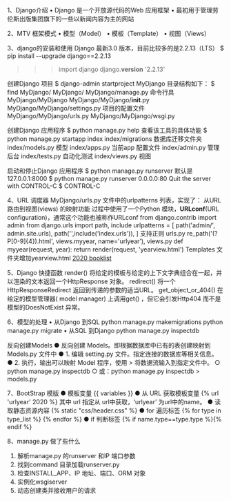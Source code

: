 1、Django介绍
• Django 是一个开放源代码的Web 应用框架
• 最初用于管理劳伦斯出版集团旗下的一些以新闻内容为主的网站

2、MTV 框架模式
• 模型（Model）
• 模板（Template）
• 视图（Views）

3、django的安装和使用
Django 最新3.0 版本，目前比较多的是2.2.13（LTS）
$ pip install --upgrade django==2.2.13
>>> import django
>>> django.__version__
'2.2.13'

创建Django 项目
$ django-admin startproject MyDjango
目录结构如下：
$ find MyDjango/
MyDjango/
MyDjango/manage.py 命令行具
MyDjango/MyDjango
MyDjango/MyDjango/__init__.py
MyDjango/MyDjango/settings.py 项目的配置文件
MyDjango/MyDjango/urls.py
MyDjango/MyDjango/wsgi.py

创建Django 应用程序
$ python manage.py help 查看该工具的具体功能
$ python manage.py startapp index
index/migrations 数据库迁移文件夹
index/models.py 模型
index/apps.py 当前app 配置文件
index/admin.py 管理后台
index/tests.py 自动化测试
index/views.py 视图

启动和停止Django 应用程序
$ python manage.py runserver
默认是127.0.0.1:8000
$ python manage.py runserver 0.0.0.0:80
Quit the server with CONTROL-C
$ CONTROL-C

4、URL 调度器
MyDjango/urls.py 文件中的urlpatterns 列表，实现了：
从URL 路由到视图(views) 的映射功能
过程中使用了一个Python 模块，**URLconf**(URL configuration)，通常这个功能也被称作URLconf
from django.contrib import admin
from django.urls import path, include
urlpatterns = [
path('admin/', admin.site.urls),
path('',include('index.urls')),
]
支持正则
urls.py
re_path('(?P<year>[0-9]{4}).html', views.myyear, name='urlyear’),
views.py
def myyear(request, year):
return render(request, 'yearview.html')
Templates 文件夹增加yearview.html
<a href="{% url 'urlyear' 2020 %}">2020 booklist</a></div>

5、Django 快捷函数
render()
将给定的模板与给定的上下文字典组合在一起，并以渲染的文本返回一个HttpResponse 对象。
redirect()
将⼀个HttpResponseRedirect 返回到传递的参数的适当URL。
get_object_or_404()
在给定的模型管理器( model manager) 上调用get() ，但它会引发Http404 而不是模型的DoesNotExist 异常。

6、模型的处理
• 从Django 到SQL
 python manage.py makemigrations
 python manage.py migrate
• 从SQL 到Django
 python manage.py inspectdb
 
反向创建Models 
● 反向创建 Models。即根据数据库中已有的表创建映射到 Models.py 文件中 
● 1. 编辑 setting.py 文件。指定连接的数据库等相关信息。 
● 2. 执行，输出可以映射 Model 程序，使用 > 将数据流输入到指定文件中。 
○ python manage.py inspectdb 
○ 或：python manage.py inspectdb > models.py
 
7、BootStrap 模版
 ● 模板变量 {{ variables }} 
 ● 从 URL 获取模板变量 {% url 'urlyear' 2020 %} 其中 url 指定从 url中获取，‘urlyear’ 为url中的name。 
 ● 读取静态资源内容 {% static "css/header.css" %} 
 ● for 遍历标签 {% for type in type_list %} {% endfor %} 
 ● if 判断标签 {% if name.type==type.type %}{% endif %}

8、manage.py 做了些什么
1. 解析manage.py 的runserver 和IP 端口参数
2. 找到command 目录加载runserver.py
3. 检查INSTALL_APP、IP 地址、端口、ORM 对象
4. 实例化wsgiserver
5. 动态创建类并接收用户的请求











